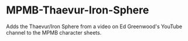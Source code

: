 # MPMB-Thaevur-Iron-Sphere
Adds the Thaevur/Iron Sphere from a video on Ed Greenwood's YouTube channel to the MPMB character sheets.
